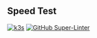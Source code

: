 ## Speed Test

[![k3s](https://img.shields.io/badge/run%20on%20-Raspberry%20Pi-red)](https://github.com/tinoschroeter/k8s.homelab)
[![GitHub Super-Linter](https://github.com/tinoschroeter/k8s.SpeedTest/workflows/Lint%20Code%20Base/badge.svg)](https://github.com/tinoschroeter/k8s.SpeedTest/actions/workflows/linter.yml)
